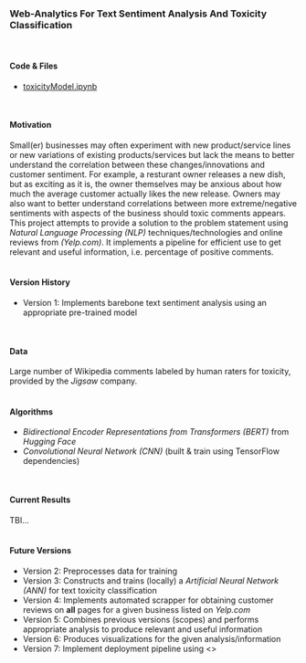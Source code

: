 ### Web-Analytics For Text Sentiment Analysis And Toxicity Classification
</br>

#### Code & Files
- [toxicityModel.ipynb](https://colab.research.google.com/drive/1nlEXM98zrhmSnCb8nAnKkUYO61EgFOOp?usp=sharing)
</br>

#### Motivation
Small(er) businesses may often experiment with new product/service lines or new variations of existing products/services but lack the means to better understand the correlation between these changes/innovations and customer sentiment. For example, a resturant owner releases a new dish, but as exciting as it is, the owner themselves may be anxious about how much the average customer actually likes the new release. Owners may also want to better understand  correlations between more extreme/negative sentiments with aspects of the business should toxic comments appears.
This project attempts to provide a solution to the problem statement using _Natural Language Processing (NLP)_ techniques/technologies and online reviews from _(Yelp.com)_. It implements a pipeline for efficient use to get relevant and useful information, i.e. percentage of positive comments.
</br>
</br>

#### Version History
- Version 1: Implements barebone text sentiment analysis using an appropriate pre-trained model
</br>

#### Data
Large number of Wikipedia comments labeled by human raters for toxicity, provided by the _Jigsaw_ company.
</br>
</br>

#### Algorithms
- _Bidirectional Encoder Representations from Transformers (BERT)_ from _Hugging Face_
- _Convolutional Neural Network (CNN)_ (built & train using TensorFlow dependencies)
</br>

#### Current Results
TBI...
</br>
</br>

#### Future Versions
- Version 2: Preprocesses data for training
- Version 3: Constructs and trains (locally) a _Artificial Neural Network (ANN)_ for text toxicity classification
- Version 4: Implements automated scrapper for obtaining customer reviews on **all** pages for a given business listed on _Yelp.com_
- Version 5: Combines previous versions (scopes) and performs appropriate analysis to produce relevant and useful information
- Version 6: Produces visualizations for the given analysis/information
- Version 7: Implement deployment pipeline using <>
